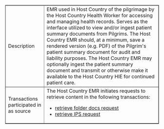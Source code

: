 <table border="1" class="dataframe table table-striped table-bordered">
  <tbody>
    <tr>
      <td>Description</td>
      <td>EMR used in Host Country of the pilgrimage by the Host Country Health Worker for accessing and managing health records. Serves as the interface utilized to view and/or ingest patient summary documents from Pilgrims. The Host Country EMR should, at a minimum, save a rendered version (e.g. PDF) of the Pilgrim's patient summary document for audit and liability purposes. The Host Country EMR may optionally ingest the patient summary document and transmit or otherwise make it available to the Host Country HIE for continued patient care.</td>
    </tr>
    <tr>
      <td>Transactions participated in as source</td>
      <td>The Host Country EMR initiates requests to retrieve content in the following transactions:
      <ul>
        <li><a href="transactions.html#retrieve-folder-docs-request">retrieve folder docs request</a></li>
        <li><a href="transactions.html#retrieve-IPS-request">retrieve IPS request</a></li>
      </ul>
      </td>
    </tr>
  </tbody>
</table>


